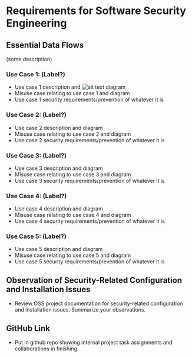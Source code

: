 # Requirements for Software Security Engineering

## Essential Data Flows

(some description)

### Use Case 1: (Label?)

* Use case 1 description and 
![alt text](https://www.lucidchart.com/documents/edit/d18023ce-c569-43fa-b12c-2e719a123ba5/ow_S9bSZnD7x)
diagram
* Misuse case relating to use case 1 and diagram
* Use case 1 security requirements/prevention of whatever it is

### Use Case 2: (Label?)

* Use case 2 description and diagram
* Misuse case relating to use case 2 and diagram
* Use case 2 security requirements/prevention of whatever it is

### Use Case 3: (Label?)

* Use case 3 description and diagram
* Misuse case relating to use case 3 and diagram
* Use case 3 security requirements/prevention of whatever it is

### Use Case 4: (Label?)

* Use case 4 description and diagram
* Misuse case relating to use case 4 and diagram
* Use case 4 security requirements/prevention of whatever it is

### Use Case 5: (Label?)

* Use case 5 description and diagram
* Misuse case relating to use case 5 and diagram
* Use case 5 security requirements/prevention of whatever it is


## Observation of Security-Related Configuration and Installation Issues

* Review OSS project documentation for security-related configuration and installation issues. Summarize your observations.


## GitHub Link
* Put in github repo showing internal project task assignments and collaborations in finishing. 
